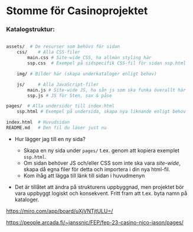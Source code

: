 # Stomme för Casinoprojektet

### Katalogstruktur:

```sh

assets/  # De resurser som behövs för sidan
    css/    # Alla CSS-filer 
        main.css # Site-wide CSS, ha allmän styling här
        ssp.css  # Exempel på sidspecifik CSS-fil för sidan ssp.html 

    img/ # Bilder här (skapa underkataloger enligt behov)

    js/     # Alla JavaScript-filer
        main.js # Site-wide JS, ha sån js som ska funka överallt här
        ssp.js # JS för Sten, sax & påse

pages/  # Alla undersidor till index.html 
    ssp.html # Exempel på undersida, skapa nya liknande enligt behov

index.html  # Huvudsidan
README.md   # Den fil du läser just nu

```
- Hur lägger jag till en ny sida?
    - Skapa en ny sida under `pages/` t.ex. genom att kopiera exemplet `ssp.html`.
    - Om sidan behöver JS och/eller CSS som inte ska vara _site-wide_, skapa då egna filer för detta och importera i din nya html-fil.
    - Kom ihåg att lägga till länk till sidan i huvudmenyn

- Det är tillåtet att ändra på strukturens uppbyggnad,  men projektet bör vara uppbyggt logiskt och konsekvent. Fritt fram att t.ex. byta namn på kataloger.

https://miro.com/app/board/uXjVNTjtULU=/

https://people.arcada.fi/~janssnic/FEP/fep-23-casino-nico-jason/pages/
